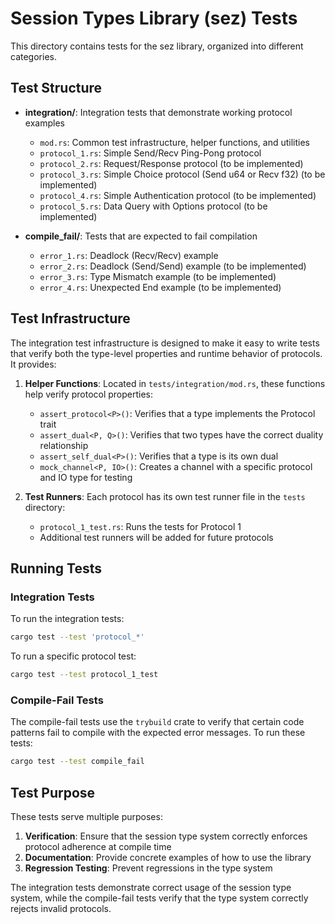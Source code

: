 # Session Types Library (sez) Tests

This directory contains tests for the sez library, organized into different categories.

## Test Structure

- **integration/**: Integration tests that demonstrate working protocol examples
  - `mod.rs`: Common test infrastructure, helper functions, and utilities
  - `protocol_1.rs`: Simple Send/Recv Ping-Pong protocol
  - `protocol_2.rs`: Request/Response protocol (to be implemented)
  - `protocol_3.rs`: Simple Choice protocol (Send u64 or Recv f32) (to be implemented)
  - `protocol_4.rs`: Simple Authentication protocol (to be implemented)
  - `protocol_5.rs`: Data Query with Options protocol (to be implemented)

- **compile_fail/**: Tests that are expected to fail compilation
  - `error_1.rs`: Deadlock (Recv/Recv) example
  - `error_2.rs`: Deadlock (Send/Send) example (to be implemented)
  - `error_3.rs`: Type Mismatch example (to be implemented)
  - `error_4.rs`: Unexpected End example (to be implemented)

## Test Infrastructure

The integration test infrastructure is designed to make it easy to write tests that verify both the type-level properties and runtime behavior of protocols. It provides:

1. **Helper Functions**: Located in `tests/integration/mod.rs`, these functions help verify protocol properties:
   - `assert_protocol<P>()`: Verifies that a type implements the Protocol trait
   - `assert_dual<P, Q>()`: Verifies that two types have the correct duality relationship
   - `assert_self_dual<P>()`: Verifies that a type is its own dual
   - `mock_channel<P, IO>()`: Creates a channel with a specific protocol and IO type for testing

2. **Test Runners**: Each protocol has its own test runner file in the `tests` directory:
   - `protocol_1_test.rs`: Runs the tests for Protocol 1
   - Additional test runners will be added for future protocols

## Running Tests

### Integration Tests

To run the integration tests:

```bash
cargo test --test 'protocol_*'
```

To run a specific protocol test:

```bash
cargo test --test protocol_1_test
```

### Compile-Fail Tests

The compile-fail tests use the `trybuild` crate to verify that certain code patterns fail to compile with the expected error messages. To run these tests:

```bash
cargo test --test compile_fail
```

## Test Purpose

These tests serve multiple purposes:

1. **Verification**: Ensure that the session type system correctly enforces protocol adherence at compile time
2. **Documentation**: Provide concrete examples of how to use the library
3. **Regression Testing**: Prevent regressions in the type system

The integration tests demonstrate correct usage of the session type system, while the compile-fail tests verify that the type system correctly rejects invalid protocols.
